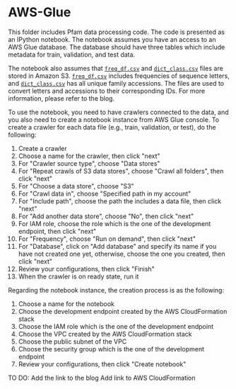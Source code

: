 # AWS-Glue

This folder includes Pfam data processing code. The code is presented as an IPython notebook. The notebook assumes you have an access to an AWS Glue database. The database should have three tables which include metadata for train, validation, and test data. 

The notebook also assumes that [`freq_df.csv`](./freq_df.csv) and [`dict_class.csv`](./dict_class.csv) files are stored in Amazon S3. [`freq_df.csv`](./freq_df.csv) includes frequencies of sequence letters, and [`dict_class.csv`](./dict_class.csv) has all unique family accessions. The files are used to convert letters and accessions to their corresponding IDs. For more information, please refer to the blog.

To use the notebook, you need to have crawlers connected to the data, and you also need to create a notebook instance from AWS Glue console. To create a crawler for each data file (e.g., train, validation, or test), do the following:
1. Create a crawler
2. Choose a name for the crawler, then click "next"
3. For "Crawler source type", choose "Data stores"
4. For "Repeat crawls of S3 data stores", choose "Crawl all folders", then click "next"
5. For "Choose a data store", choose "S3"
6. For "Crawl data in", choose "Specified path in my account"
7. For "Include path", choose the path the includes a data file, then click "next"
8. For "Add another data store", choose "No", then click "next"
9. For IAM role, choose the role which is the one of the development endpoint, then click "next"
10. For "Frequency", choose "Run on demand", then click "next"
11. For "Database", click on "Add database" and specify its name if you have not created one yet, otherwise, choose the one you created, then click "next"
12. Review your configurations, then click "Finish"
13. When the crawler is on ready state, run it

Regarding the notebook instance, the creation process is as the following:
1. Choose a name for the notebook
2. Choose the development endpoint created by the AWS CloudFormation stack
3. Choose the IAM role which is the one of the development endpoint
4. Choose the VPC created by the AWS CloudFormation stack
5. Choose the public subnet of the VPC
6. Choose the security group which is the one of the development endpoint
7. Review your configurations, then click "Create notebook"


TO DO:
Add the link to the blog
Add link to AWS CloudFormation

